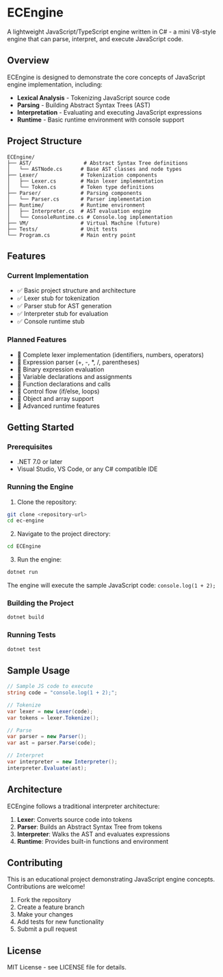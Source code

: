 # ECEngine

A lightweight JavaScript/TypeScript engine written in C# - a mini V8-style engine that can parse, interpret, and execute JavaScript code.

## Overview

ECEngine is designed to demonstrate the core concepts of JavaScript engine implementation, including:
- **Lexical Analysis** - Tokenizing JavaScript source code
- **Parsing** - Building Abstract Syntax Trees (AST)
- **Interpretation** - Evaluating and executing JavaScript expressions
- **Runtime** - Basic runtime environment with console support

## Project Structure

```
ECEngine/
├── AST/                 # Abstract Syntax Tree definitions
│   └── ASTNode.cs      # Base AST classes and node types
├── Lexer/              # Tokenization components
│   ├── Lexer.cs        # Main lexer implementation
│   └── Token.cs        # Token type definitions
├── Parser/             # Parsing components
│   └── Parser.cs       # Parser implementation
├── Runtime/            # Runtime environment
│   ├── Interpreter.cs  # AST evaluation engine
│   └── ConsoleRuntime.cs # Console.log implementation
├── VM/                 # Virtual Machine (future)
├── Tests/              # Unit tests
└── Program.cs          # Main entry point
```

## Features

### Current Implementation
- ✅ Basic project structure and architecture
- ✅ Lexer stub for tokenization
- ✅ Parser stub for AST generation
- ✅ Interpreter stub for evaluation
- ✅ Console runtime stub

### Planned Features
- 🔄 Complete lexer implementation (identifiers, numbers, operators)
- 🔄 Expression parser (+, -, *, /, parentheses)
- 🔄 Binary expression evaluation
- 🔄 Variable declarations and assignments
- 🔄 Function declarations and calls
- 🔄 Control flow (if/else, loops)
- 🔄 Object and array support
- 🔄 Advanced runtime features

## Getting Started

### Prerequisites
- .NET 7.0 or later
- Visual Studio, VS Code, or any C# compatible IDE

### Running the Engine

1. Clone the repository:
```bash
git clone <repository-url>
cd ec-engine
```

2. Navigate to the project directory:
```bash
cd ECEngine
```

3. Run the engine:
```bash
dotnet run
```

The engine will execute the sample JavaScript code: `console.log(1 + 2);`

### Building the Project

```bash
dotnet build
```

### Running Tests

```bash
dotnet test
```

## Sample Usage

```csharp
// Sample JS code to execute
string code = "console.log(1 + 2);";

// Tokenize
var lexer = new Lexer(code);
var tokens = lexer.Tokenize();

// Parse
var parser = new Parser();
var ast = parser.Parse(code);

// Interpret
var interpreter = new Interpreter();
interpreter.Evaluate(ast);
```

## Architecture

ECEngine follows a traditional interpreter architecture:

1. **Lexer**: Converts source code into tokens
2. **Parser**: Builds an Abstract Syntax Tree from tokens
3. **Interpreter**: Walks the AST and evaluates expressions
4. **Runtime**: Provides built-in functions and environment

## Contributing

This is an educational project demonstrating JavaScript engine concepts. Contributions are welcome!

1. Fork the repository
2. Create a feature branch
3. Make your changes
4. Add tests for new functionality
5. Submit a pull request

## License

MIT License - see LICENSE file for details.

